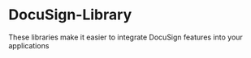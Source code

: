 # DocuSign-Library
These libraries make it easier to integrate DocuSign features into your applications
